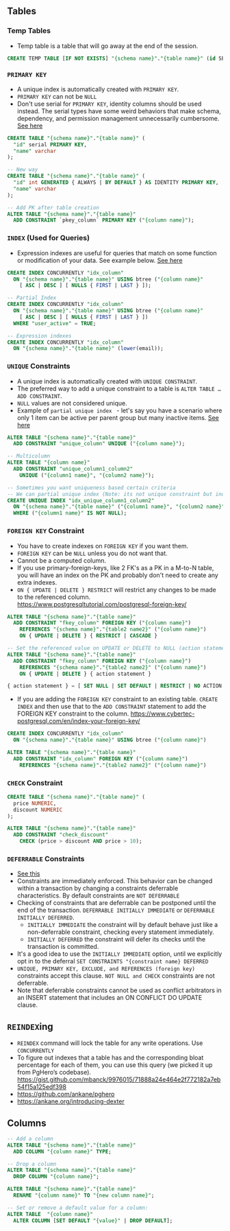 ## Tables

### Temp Tables

- Temp table is a table that will go away at the end of the session.

```sql
CREATE TEMP TABLE [IF NOT EXISTS] "{schema name}"."{table name}" (id SERIAL)
```

### `PRIMARY KEY`

- A unique index is automatically created with `PRIMARY KEY`.
- `PRIMARY KEY` can not be `NULL`
- Don't use serial for `PRIMARY KEY`, identity columns should be used instead. The serial types have some weird behaviors that make schema, dependency, and permission management unnecessarily cumbersome. [See here](https://www.2ndquadrant.com/en/blog/postgresql-10-identity-columns)

```sql
CREATE TABLE "{schema name}"."{table name}" (
  "id" serial PRIMARY KEY,
  "name" varchar
);

-- New way
CREATE TABLE "{schema name}"."{table name}" (
  "id" int GENERATED { ALWAYS | BY DEFAULT } AS IDENTITY PRIMARY KEY,
  "name" varchar
);

-- Add PK after table creation
ALTER TABLE "{schema name}"."{table name}"
  ADD CONSTRAINT `pkey_column` PRIMARY KEY ("{column name}");
```

### `INDEX` (Used for Queries)

- Expression indexes are useful for queries that match on some function or modification of your data. See example below. [See here](https://devcenter.heroku.com/articles/postgresql-indexes)

```sql
CREATE INDEX CONCURRENTLY "idx_column"
  ON "{schema name}"."{table name}" USING btree ("{column name}"
    [ ASC | DESC ] [ NULLS { FIRST | LAST } ]);

-- Partial Index
CREATE INDEX CONCURRENTLY "idx_column"
  ON "{schema name}"."{table name}" USING btree ("{column name}"
    [ ASC | DESC ] [ NULLS { FIRST | LAST } ])
  WHERE "user_active" = TRUE;

-- Expression indexes
CREATE INDEX CONCURRENTLY "idx_column"
  ON "{schema name}"."{table name}" (lower(email));
```

### `UNIQUE` Constraints

- A unique index is automatically created with `UNIQUE CONSTRAINT`.
- The preferred way to add a unique constraint to a table is `ALTER TABLE … ADD CONSTRAINT`.
- `NULL` values are not considered unique.
- Example of `partial unique index ` - let's say you have a scenario where only 1 item can be active per parent group but many inactive items. [See here](https://medium.com/little-programming-joys/unique-partial-indexes-with-postgresql-86e137905c12)

```sql
ALTER TABLE "{schema name}"."{table name}"
  ADD CONSTRAINT "unique_column" UNIQUE ("{column name}");

-- Multicolumn
ALTER TABLE "{column name}"
  ADD CONSTRAINT "unique_column1_column2"
    UNIQUE ("{column1 name}", "{column2 name}");

-- Sometimes you want uniqueness based certain criteria
-- We can partial unique index (Note: its not unique constraint but index)
CREATE UNIQUE INDEX "idx_unique_column1_column2"
  ON "{schema name}"."{table name}" ("{column1 name}", "{column2 name}")
  WHERE ("{column1 name}" IS NOT NULL);
```

### `FOREIGN KEY` Constraint

- You have to create indexes on `FOREIGN KEY` if you want them.
- `FOREIGN KEY` can be `NULL` unless you do not want that.
- Cannot be a computed column.
- If you use primary-foreign-keys, like 2 FK's as a PK in a M-to-N table, you will have an index on the PK and probably don't need to create any extra indexes.
- `ON { UPDATE | DELETE } RESTRICT` will restrict any changes to be made to the referenced column. https://www.postgresqltutorial.com/postgresql-foreign-key/

```sql
ALTER TABLE "{schema name}"."{table name}"
  ADD CONSTRAINT "fkey_column" FOREIGN KEY ("{column name}")
    REFERENCES "{schema name}"."{table2 name2}" ("{column name}")
    ON { UPDATE | DELETE } { RESTRICT | CASCADE }

-- Set the referenced value on UPDATE or DELETE to NULL (action statement)
ALTER TABLE "{schema name}"."{table name}"
  ADD CONSTRAINT "fkey_column" FOREIGN KEY ("{column name}")
    REFERENCES "{schema name}"."{table2 name2}" ("{column name}")
    ON { UPDATE | DELETE } { action statement }

{ action statement } = [ SET NULL | SET DEFAULT | RESTRICT | NO ACTION | CASCADE ]
```

- If you are adding the `FOREIGN KEY` constraint to an existing table. `CREATE INDEX` and then use that to the `ADD CONSTRAINT` statement to add the FOREIGN KEY constraint to the column. https://www.cybertec-postgresql.com/en/index-your-foreign-key/

```sql
CREATE INDEX CONCURRENTLY "idx_column"
  ON "{schema name}"."{table name}" USING btree ("{column name}")

ALTER TABLE "{schema name}"."{table name}"
  ADD CONSTRAINT "idx_column" FOREIGN KEY ("{column name}")
    REFERENCES "{schema name}"."{table2 name2}" ("{column name}")
```

### `CHECK` Constraint

```sql
CREATE TABLE "{schema name}"."{table name}" (
  price NUMERIC,
  discount NUMERIC
);

ALTER TABLE "{schema name}"."{table name}"
  ADD CONSTRAINT "check_discount"
    CHECK (price > discount AND price > 10);
```

### `DEFERRABLE` Constraints

- [See this](https://hashrocket.com/blog/posts/deferring-database-constraints#deferrable-constraints)
- Constraints are immediately enforced. This behavior can be changed within a transaction by changing a constraints deferrable characteristics. By default constraints are `NOT DEFERRABLE`
- Checking of constraints that are deferrable can be postponed until the end of the transaction. `DEFERRABLE INITIALLY IMMEDIATE` or `DEFERRABLE INITIALLY DEFERRED`.
  + `INITIALLY IMMEDIATE` the constraint will by default behave just like a non-deferrable constraint, checking every statement immediately.
  + `INITIALLY DEFERRED` the constraint will defer its checks until the transaction is committed.
- It's a good idea to use the `INITIALLY IMMEDIATE` option, until we explicitly opt in to the deferral `SET CONSTRAINTS "{constraint name} DEFERRED`
- `UNIQUE, PRIMARY KEY, EXCLUDE, and REFERENCES (foreign key)` constraints accept this clause. `NOT NULL and CHECK` constraints are not deferrable.
- Note that deferrable constraints cannot be used as conflict arbitrators in an INSERT statement that includes an ON CONFLICT DO UPDATE clause.

## `REINDEX`ing

- `REINDEX` command will lock the table for any write operations. Use `CONCURRENTLY`
- To figure out indexes that a table has and the corresponding bloat percentage for each of them, you can use this query (we picked it up from PgHero’s codebase). https://gist.github.com/mbanck/9976015/71888a24e464e2f772182a7eb54f15a125edf398
- https://github.com/ankane/pghero
- https://ankane.org/introducing-dexter

## Columns

```sql
-- Add a column
ALTER TABLE "{schema name}"."{table name}"
  ADD COLUMN "{column name}" TYPE;

-- Drop a column
ALTER TABLE "{schema name}"."{table name}"
  DROP COLUMN "{column name}";

ALTER TABLE "{schema name}"."{table name}"
  RENAME "{column name}" TO "{new column name}";

-- Set or remove a default value for a column:
ALTER TABLE  "{column name}"
  ALTER COLUMN [SET DEFAULT "{value}" | DROP DEFAULT];
```
